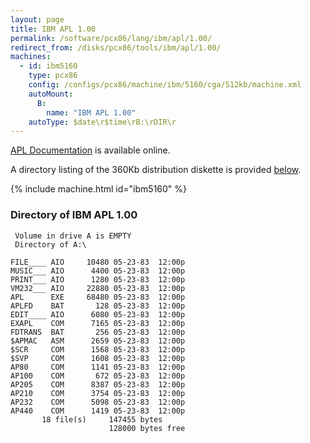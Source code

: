 ```yaml
---
layout: page
title: IBM APL 1.00
permalink: /software/pcx86/lang/ibm/apl/1.00/
redirect_from: /disks/pcx86/tools/ibm/apl/1.00/
machines:
  - id: ibm5160
    type: pcx86
    config: /configs/pcx86/machine/ibm/5160/cga/512kb/machine.xml
    autoMount:
      B:
        name: "IBM APL 1.00"
    autoType: $date\r$time\rB:\rDIR\r
---
```


[APL Documentation](http://bitsavers.org/pdf/ibm/pc/languages/1502219_APL_Reference_May83.pdf) is available online.

A directory listing of the 360Kb distribution diskette is provided [below](#directory-of-ibm-apl-100).

{% include machine.html id="ibm5160" %}

### Directory of IBM APL 1.00

	 Volume in drive A is EMPTY      
	 Directory of A:\

	FILE____ AIO     10480 05-23-83  12:00p
	MUSIC___ AIO      4400 05-23-83  12:00p
	PRINT___ AIO      1280 05-23-83  12:00p
	VM232___ AIO     22880 05-23-83  12:00p
	APL      EXE     68480 05-23-83  12:00p
	APLFD    BAT       128 05-23-83  12:00p
	EDIT____ AIO      6080 05-23-83  12:00p
	EXAPL    COM      7165 05-23-83  12:00p
	FDTRANS  BAT       256 05-23-83  12:00p
	$APMAC   ASM      2659 05-23-83  12:00p
	$SCR     COM      1568 05-23-83  12:00p
	$SVP     COM      1608 05-23-83  12:00p
	AP80     COM      1141 05-23-83  12:00p
	AP100    COM       672 05-23-83  12:00p
	AP205    COM      8387 05-23-83  12:00p
	AP210    COM      3754 05-23-83  12:00p
	AP232    COM      5098 05-23-83  12:00p
	AP440    COM      1419 05-23-83  12:00p
	       18 file(s)     147455 bytes
	                      128000 bytes free
